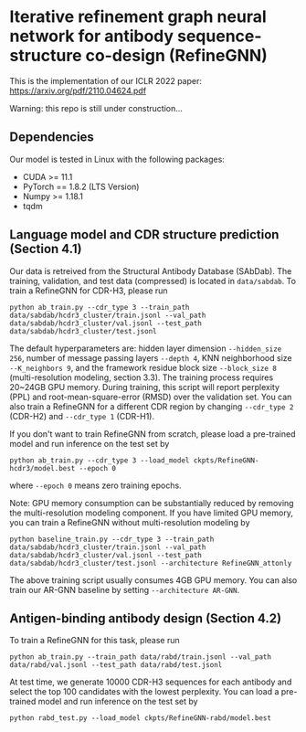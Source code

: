 # Iterative refinement graph neural network for antibody sequence-structure co-design (RefineGNN)

This is the implementation of our ICLR 2022 paper: https://arxiv.org/pdf/2110.04624.pdf

Warning: this repo is still under construction...

## Dependencies
Our model is tested in Linux with the following packages:
* CUDA >= 11.1
* PyTorch == 1.8.2 (LTS Version)
* Numpy >= 1.18.1
* tqdm

## Language model and CDR structure prediction (Section 4.1)
Our data is retreived from the Structural Antibody Database (SAbDab). The training, validation, and test data (compressed) is located in `data/sabdab`. 
To train a RefineGNN for CDR-H3, please run
```
python ab_train.py --cdr_type 3 --train_path data/sabdab/hcdr3_cluster/train.jsonl --val_path data/sabdab/hcdr3_cluster/val.jsonl --test_path data/sabdab/hcdr3_cluster/test.jsonl
```
The default hyperparameters are: hidden layer dimension `--hidden_size 256`, number of message passing layers `--depth 4`, KNN neighborhood size `--K_neighbors 9`, and the framework residue block size `--block_size 8` (multi-resolution modeling, section 3.3). The training process requires 20~24GB GPU memory. During training, this script will report perplexity (PPL) and root-mean-square-error (RMSD) over the validation set. You can also train a RefineGNN for a different CDR region by changing `--cdr_type 2` (CDR-H2) and `--cdr_type 1` (CDR-H1).

If you don't want to train RefineGNN from scratch, please load a pre-trained model and run inference on the test set by
```
python ab_train.py --cdr_type 3 --load_model ckpts/RefineGNN-hcdr3/model.best --epoch 0
```
where `--epoch 0` means zero training epochs. 

Note: GPU memory consumption can be substantially reduced by removing the multi-resolution modeling component. If you have limited GPU memory, you can train a RefineGNN without multi-resolution modeling by
```
python baseline_train.py --cdr_type 3 --train_path data/sabdab/hcdr3_cluster/train.jsonl --val_path data/sabdab/hcdr3_cluster/val.jsonl --test_path data/sabdab/hcdr3_cluster/test.jsonl --architecture RefineGNN_attonly
```
The above training script usually consumes 4GB GPU memory. You can also train our AR-GNN baseline by setting `--architecture AR-GNN`. 

## Antigen-binding antibody design (Section 4.2)
To train a RefineGNN for this task, please run
```
python ab_train.py --train_path data/rabd/train.jsonl --val_path data/rabd/val.jsonl --test_path data/rabd/test.jsonl
```
At test time, we generate 10000 CDR-H3 sequences for each antibody and select the top 100 candidates with the lowest perplexity. You can load a pre-trained model and run inference on the test set by
```
python rabd_test.py --load_model ckpts/RefineGNN-rabd/model.best
```
